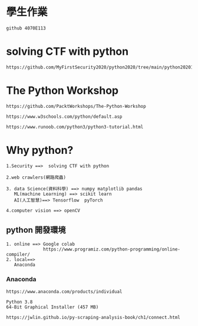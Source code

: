 # 學生作業
```
github 4070E113
```
# solving CTF with python 
```
https://github.com/MyFirstSecurity2020/python2020/tree/main/python202010
```
# The Python Workshop
```
https://github.com/PacktWorkshops/The-Python-Workshop
```
```
https://www.w3schools.com/python/default.asp

https://www.runoob.com/python3/python3-tutorial.html
```
# Why python?
```
1.Security ==>  solving CTF with python 

2.web crawlers(網路爬蟲)

3. data Science(資料科學) ==> numpy matplotlib pandas
   ML(machine Learning) ==> scikit learn
   AI(人工智慧)==> Tensorflow  pyTorch

4.computer vision ==> openCV
```
## python 開發環境
```
1. online ==> Google colab 
              https://www.programiz.com/python-programming/online-compiler/
2. local==>
   Anaconda
```
### Anaconda
```
https://www.anaconda.com/products/individual

Python 3.8
64-Bit Graphical Installer (457 MB)
```

```
https://jwlin.github.io/py-scraping-analysis-book/ch1/connect.html
```
